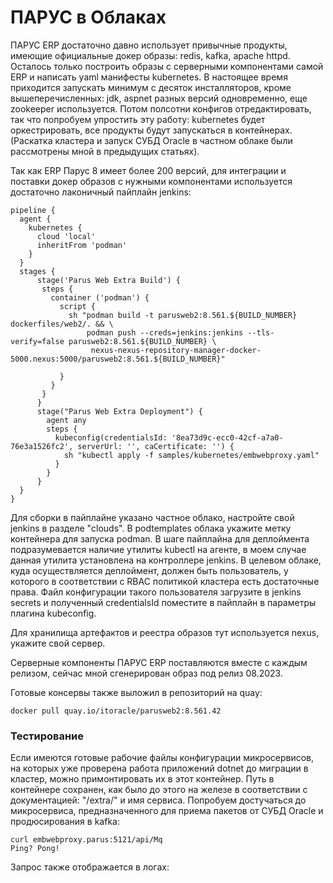 # ПАРУС в Облаках

ПАРУС ERP достаточно давно использует привычные продукты, имеющие официальные докер образы: redis, kafka, apache httpd. 
Осталось только построить образы с серверными компонентами самой ERP и написать yaml манифесты kubernetes.
В настоящее время приходится запускать минимум с десяток инсталляторов, кроме вышеперечисленных: jdk, aspnet разных версий одновременно, еще zookeeper используется.
Потом полсотни конфигов отредактировать, так что попробуем упростить эту работу: kubernetes будет оркестрировать, все продукты будут запускаться в контейнерах.
(Раскатка кластера и запуск СУБД Oracle в частном облаке были рассмотрены мной в предыдущих статьях).

Так как ERP Парус 8 имеет более 200 версий, для интеграции и поставки докер образов с нужными компонентами используется достаточно лаконичный пайплайн jenkins:

```
pipeline { 
  agent {
    kubernetes {
      cloud 'local'
      inheritFrom 'podman'
    }
  }
  stages {
      stage('Parus Web Extra Build') {
       steps {
         container ('podman') {
           script {
             sh "podman build -t parusweb2:8.561.${BUILD_NUMBER} dockerfiles/web2/. && \
                 podman push --creds=jenkins:jenkins --tls-verify=false parusweb2:8.561.${BUILD_NUMBER} \
                  nexus-nexus-repository-manager-docker-5000.nexus:5000/parusweb2:8.561.${BUILD_NUMBER}"

           }
         }
       }
      }
      stage("Parus Web Extra Deployment") {
        agent any
        steps {
          kubeconfig(credentialsId: '8ea73d9c-ecc0-42cf-a7a0-76e3a1526fc2', serverUrl: '', caCertificate: '') {
            sh "kubectl apply -f samples/kubernetes/embwebproxy.yaml"
          }
        }
      }
  }
}
```

Для сборки в пайплайне указано частное облако, настройте свой jenkins в разделе "clouds". В podtemplates облака укажите метку контейнера для запуска podman.
В шаге пайплайна для деплоймента подразумевается наличие утилиты kubectl на агенте, в моем случае данная утилита установлена на контроллере jenkins. В целевом облаке, куда осуществляется деплоймент, должен быть пользователь, у которого в соответствии с RBAC политикой кластера есть достаточные права. Файл конфигурации такого пользователя загрузите в jenkins secrets и полученный credentialsId поместите в пайплайн в параметры плагина kubeconfig.

Для хранилища артефактов и реестра образов тут используется nexus, укажите свой сервер.

Серверные компоненты ПАРУС ERP поставляются вместе с каждым релизом, сейчас мной сгенерирован образ под релиз 08.2023.

Готовые консервы также выложил в репозиторий на quay:
```
docker pull quay.io/itoracle/parusweb2:8.561.42
```
### Тестирование

Если имеются готовые рабочие файлы конфигурации микросервисов, на которых уже проверена работа приложений dotnet до миграции в кластер, можно примонтировать их в этот контейнер. Путь в контейнере сохранен, как было до этого на железе в соответствии с документацией: "/extra/" и имя сервиса.
Попробуем достучаться до микросервиса, предназначенного для приема пакетов от СУБД Oracle и продюсирования в kafka:
```
curl embwebproxy.parus:5121/api/Mq
Ping? Pong!
```
Запрос также отображается в логах:





